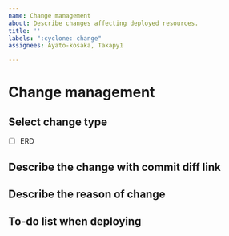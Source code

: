 ```yaml
---
name: Change management
about: Describe changes affecting deployed resources.
title: ''
labels: ":cyclone: change"
assignees: Ayato-kosaka, Takapy1

---
```


# Change management
## Select change type
 - [ ] ERD

## Describe the change with commit diff link

## Describe the reason of change

## To-do list when deploying
